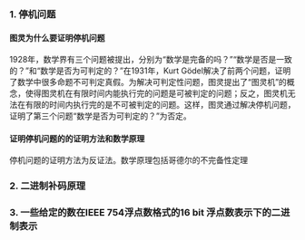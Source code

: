### 1. 停机问题
#### 图灵为什么要证明停机问题
1928年，数学界有三个问题被提出，分别为“数学是完备的吗？”“数学是否是一致的？”和“数学是否为可判定的？”在1931年，Kurt Gödel解决了前两个问题，证明了数学中很多命题不可判定真假。为解决可判定性问题，图灵提出了“图灵机”的概念，使得图灵机在有限时间内能执行完的问题是可被判定的问题；反之，图灵机无法在有限的时间内执行完的是不可被判定的问题。这样，图灵通过解决停机问题，证明了第三个问题“数学是否为可判定的？”为否定。
#### 证明停机问题的的证明方法和数学原理
停机问题的证明方法为反证法。数学原理包括哥德尔的不完备性定理
### 2. 二进制补码原理
### 3. 一些给定的数在IEEE 754浮点数格式的16 bit 浮点数表示下的二进制表示

